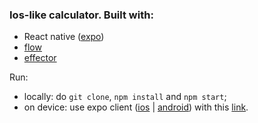 ### Ios-like calculator. Built with:
- React native ([expo](https://expo.io/))
- [flow](https://flow.org/)
- [effector](https://github.com/zerobias/effector)

Run:
- locally: do `git clone`, `npm install` and `npm start`;
- on device: use expo client ([ios](https://itunes.apple.com/app/apple-store/id982107779) | [android](https://play.google.com/store/apps/details?id=host.exp.exponent&referrer=www)) with this [link](https://expo.io/@nikulinsmr/rn-ios-calc).